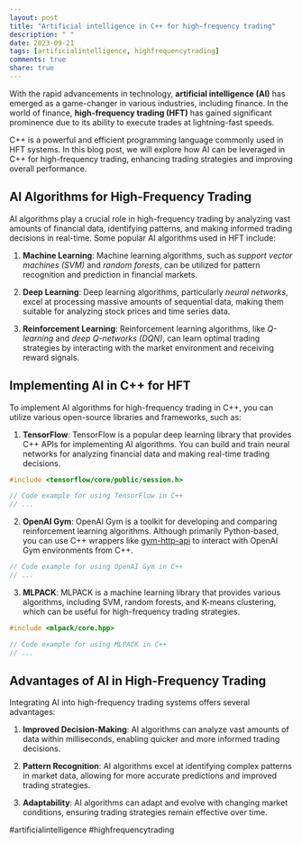 ```yaml
---
layout: post
title: "Artificial intelligence in C++ for high-frequency trading"
description: " "
date: 2023-09-21
tags: [artificialintelligence, highfrequencytrading]
comments: true
share: true
---
```


With the rapid advancements in technology, **artificial intelligence (AI)** has emerged as a game-changer in various industries, including finance. In the world of finance, **high-frequency trading (HFT)** has gained significant prominence due to its ability to execute trades at lightning-fast speeds.

C++ is a powerful and efficient programming language commonly used in HFT systems. In this blog post, we will explore how AI can be leveraged in C++ for high-frequency trading, enhancing trading strategies and improving overall performance.

## AI Algorithms for High-Frequency Trading

AI algorithms play a crucial role in high-frequency trading by analyzing vast amounts of financial data, identifying patterns, and making informed trading decisions in real-time. Some popular AI algorithms used in HFT include:

1. **Machine Learning**: Machine learning algorithms, such as *support vector machines (SVM)* and *random forests*, can be utilized for pattern recognition and prediction in financial markets.

2. **Deep Learning**: Deep learning algorithms, particularly *neural networks*, excel at processing massive amounts of sequential data, making them suitable for analyzing stock prices and time series data.

3. **Reinforcement Learning**: Reinforcement learning algorithms, like *Q-learning* and *deep Q-networks (DQN)*, can learn optimal trading strategies by interacting with the market environment and receiving reward signals.

## Implementing AI in C++ for HFT

To implement AI algorithms for high-frequency trading in C++, you can utilize various open-source libraries and frameworks, such as:

1. **TensorFlow**: TensorFlow is a popular deep learning library that provides C++ APIs for implementing AI algorithms. You can build and train neural networks for analyzing financial data and making real-time trading decisions.

```cpp
#include <tensorflow/core/public/session.h>

// Code example for using TensorFlow in C++
// ...
```

2. **OpenAI Gym**: OpenAI Gym is a toolkit for developing and comparing reinforcement learning algorithms. Although primarily Python-based, you can use C++ wrappers like [gym-http-api](https://github.com/openai/gym-http-api) to interact with OpenAI Gym environments from C++.

```cpp
// Code example for using OpenAI Gym in C++
// ...
```

3. **MLPACK**: MLPACK is a machine learning library that provides various algorithms, including SVM, random forests, and K-means clustering, which can be useful for high-frequency trading strategies.

```cpp
#include <mlpack/core.hpp>

// Code example for using MLPACK in C++
// ...
```

## Advantages of AI in High-Frequency Trading

Integrating AI into high-frequency trading systems offers several advantages:

1. **Improved Decision-Making**: AI algorithms can analyze vast amounts of data within milliseconds, enabling quicker and more informed trading decisions.

2. **Pattern Recognition**: AI algorithms excel at identifying complex patterns in market data, allowing for more accurate predictions and improved trading strategies.

3. **Adaptability**: AI algorithms can adapt and evolve with changing market conditions, ensuring trading strategies remain effective over time.

#artificialintelligence #highfrequencytrading